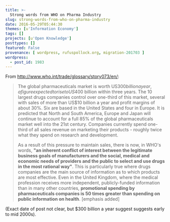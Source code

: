```yaml
---
title: >-
  Strong words from WHO on Pharma Industry
slug: strong-words-from-who-on-pharma-industry
date: 2016-05-29T05:44:30
themes: [u'Information Economy']
tags: []
projects: [u'Open Knowledge']
posttypes: []
featured: False
provenance: [ wordpress, rufuspollock.org, migration-201703 ]
wordpress:
  - post_id: 1983
---
```


From <http://www.who.int/trade/glossary/story073/en/>:

> The global pharmaceuticals market is worth US$300 billion a year, a figure expected to rise to US$400 billion within three years. The 10 largest drugs companies control over one-third of this market, several with sales of more than US$10 billion a year and profit margins of about 30%. Six are based in the United States and four in Europe. It is predicted that North and South America, Europe and Japan will continue to account for a full 85% of the global pharmaceuticals market well into the 21st century. Companies currently spend one-third of all sales revenue on marketing their products - roughly twice what they spend on research and development. 
>
> As a result of this pressure to maintain sales, there is now, in WHO's words, **"an inherent conflict of interest between the legitimate business goals of manufacturers and the social, medical and economic needs of providers and the public to select and use drugs in the most rational way"**. This is particularly true where drugs companies are the main source of information as to which products are most effective. Even in the United Kingdom, where the medical profession receives more independent, publicly-funded information than in many other countries, **promotional spending by pharmaceuticals companies is 50 times greater than spending on public information on health**. [emphasis added]

(Exact date of post not clear, but $300 billion a year suggest suggests early to mid 2000s).

